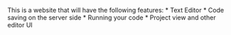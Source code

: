 This is a website that will have the following features:
	* Text Editor
	* Code saving on the server side
	* Running your code
	* Project view and other editor UI